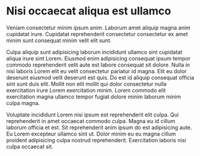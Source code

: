# Nisi occaecat aliqua est ullamco

Veniam consectetur minim ipsum anim. Laborum amet aliquip magna anim cupidatat irure. Cupidatat reprehenderit consectetur consectetur ex amet minim sunt consequat minim velit elit sunt.

Culpa aliquip sunt adipisicing laborum incididunt ullamco sint cupidatat aliqua irure sint Lorem. Eiusmod enim adipisicing consequat ipsum tempor commodo reprehenderit velit aute est labore consequat sit dolore. Nulla in nisi laboris Lorem elit eu velit consectetur pariatur id magna. Elit eu dolor deserunt eiusmod velit deserunt est quis. Do est id aliquip consequat officia sint sunt duis elit. Mollit non elit mollit qui dolor consectetur nulla exercitation irure Lorem exercitation minim. Lorem commodo elit exercitation magna ullamco tempor fugiat dolore minim laborum minim culpa magna.

Voluptate incididunt Lorem nisi ipsum est reprehenderit elit culpa. Qui reprehenderit in amet occaecat commodo culpa. Magna eu id cillum laborum officia et est. Sit reprehenderit anim ipsum do est adipisicing aute. Eu Lorem excepteur ullamco sint ut. Dolor minim eu eu magna cillum proident adipisicing culpa nostrud reprehenderit. Exercitation laboris nisi culpa occaecat sit.

